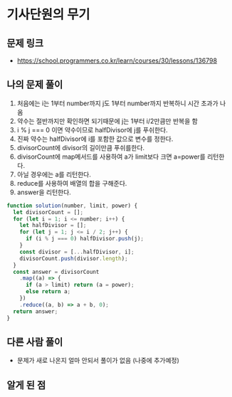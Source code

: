 # 기사단원의 무기

## 문제 링크

- https://school.programmers.co.kr/learn/courses/30/lessons/136798

## 나의 문제 풀이

1. 처음에는 i는 1부터 number까지 j도 1부터 number까지 반복하니 시간 초과가 나옴
2. 약수는 절반까지만 확인하면 되기때문에 j는 1부터 i/2만큼만 반복을 함
3. i % j === 0 이면 약수이므로 halfDivisor에 j를 푸쉬한다.
4. 진짜 약수는 halfDivisor에 i를 포함한 값으로 변수를 정한다.
5. divisorCount에 divisor의 길이만큼 푸쉬를한다.
6. divisorCount에 map메서드를 사용하여 a가 limit보다 크면 a=power를 리턴한다.
7. 아닐 경우에는 a를 리턴한다.
8. reduce를 사용하여 배열의 합을 구해준다.
9. answer을 리턴한다.

```js
function solution(number, limit, power) {
  let divisorCount = [];
  for (let i = 1; i <= number; i++) {
    let halfDivisor = [];
    for (let j = 1; j <= i / 2; j++) {
      if (i % j === 0) halfDivisor.push(j);
    }
    const divisor = [...halfDivisor, i];
    divisorCount.push(divisor.length);
  }
  const answer = divisorCount
    .map((a) => {
      if (a > limit) return (a = power);
      else return a;
    })
    .reduce((a, b) => a + b, 0);
  return answer;
}
```

## 다른 사람 풀이

- 문제가 새로 나온지 얼마 안되서 풀이가 없음 (나중에 추가예정)

## 알게 된 점
